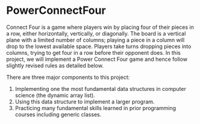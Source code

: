 # PowerConnectFour
Connect Four is a game where players win by placing four of their
pieces in a row, either horizontally, vertically, or diagonally. The board is a vertical plane with a limited number of
columns; playing a piece in a column will drop to the lowest available space. Players take turns dropping pieces into
columns, trying to get four in a row before their opponent does. In this project, we will implement a Power Connect Four
game and hence follow slightly revised rules as detailed below.

There are three major components to this project:
1. Implementing one the most fundamental data structures in computer science (the
dynamic array list).
2. Using this data structure to implement a larger program.
3. Practicing many fundamental skills learned in prior programming courses including
generic classes.
